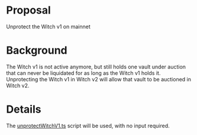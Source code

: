 # Proposal
Unprotect the Witch v1 on mainnet

# Background
The Witch v1 is not active anymore, but still holds one vault under auction that can never be liquidated for as long as the Witch v1 holds it. Unprotecting the Witch v1 in Witch v2 will allow that vault to be auctioned in Witch v2.

# Details
The [unprotectWitchV1.ts](https://github.com/yieldprotocol/environments-v2/blob/74ccdd1f18e5402501273a5f321f7ad8ea51cb38/scripts/governance/update/updateProtected/unprotectWitchV1.ts) script will be used, with no input required.


